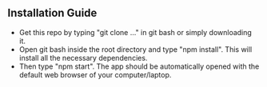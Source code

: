 ## Installation Guide
- Get this repo by typing "git clone ..." in git bash or simply downloading it.
- Open git bash inside the root directory and type "npm install". This will install all the necessary dependencies.
- Then type "npm start". The app should be automatically opened with the default web browser of your computer/laptop.
